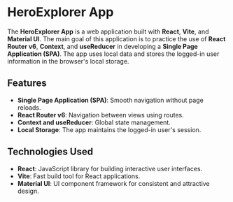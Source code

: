 # HeroExplorer App

The **HeroExplorer App** is a web application built with **React**, **Vite**, and **Material UI**. The main goal of this application is to practice the use of **React Router v6**, **Context**, and **useReducer** in developing a **Single Page Application (SPA)**. The app uses local data and stores the logged-in user information in the browser's local storage.

## Features

- **Single Page Application (SPA)**: Smooth navigation without page reloads.
- **React Router v6**: Navigation between views using routes.
- **Context and useReducer**: Global state management.
- **Local Storage**: The app maintains the logged-in user's session.

## Technologies Used

- **React**: JavaScript library for building interactive user interfaces.
- **Vite**: Fast build tool for React applications.
- **Material UI**: UI component framework for consistent and attractive design.


